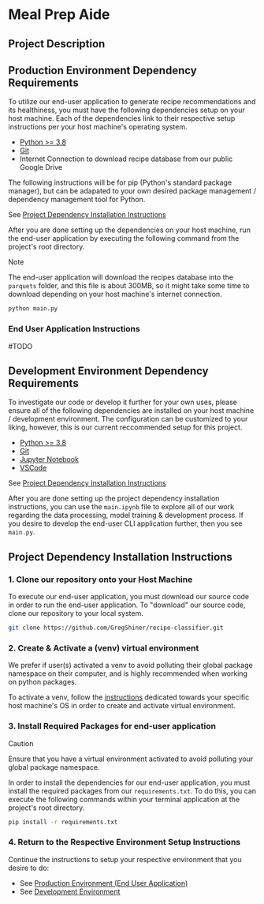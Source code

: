 # Meal Prep Aide

## Project Description



## Production Environment Dependency Requirements

To utilize our end-user application to generate recipe recommendations 
and its healthiness, you must have the following dependencies setup on your host machine. Each of the dependencies link to their respective setup instructions per your host machine's operating system.

- [Python >= 3.8](https://wiki.python.org/moin/BeginnersGuide/Download)
- [Git](https://git-scm.com/book/en/v2/Getting-Started-Installing-Git)
- Internet Connection to download recipe database from our public Google Drive

The following instructions will be for pip (Python's standard package manager), but can be adapated to your own desired package management / dependency management tool for Python.

See [Project Dependency Installation Instructions](#project-installation-instructions)

After you are done setting up the dependencies on your host machine, run the end-user application by executing the following command from the project's root directory.

> [!NOTE]
> The end-user application will download the recipes database into the `parquets` folder, and this file is about 300MB, so it might take some time to download depending on your host machine's internet connection.

```sh
python main.py
```

### End User Application Instructions

#TODO

## Development Environment Dependency Requirements

To investigate our code or develop it further for your own uses, please ensure all of the following dependencies are installed on your host machine / development environment. The configuration can be customized to your liking, however, this is our current reccommended setup for this project.

- [Python >= 3.8](https://wiki.python.org/moin/BeginnersGuide/Download)
- [Git](https://git-scm.com/book/en/v2/Getting-Started-Installing-Git)
- [Jupyter Notebook](https://code.visualstudio.com/docs/datascience/jupyter-notebooks)
- [VSCode](https://code.visualstudio.com/docs/setup/setup-overview)

See [Project Dependency Installation Instructions](#project-dependency-installation-instructions)

After you are done setting up the project dependency installation instructions, you can use the `main.ipynb` file to explore all of our work regarding the data processing, model training & development process. If you desire to develop the end-user CLI application further, then you see `main.py`.

## Project Dependency Installation Instructions

### 1. Clone our repository onto your Host Machine

To execute our end-user application, you must download our source code in order
to run the end-user application. To "download" our source code, clone our  repository to your local system.

```sh
git clone https://github.com/GregShiner/recipe-classifier.git
```

### 2. Create & Activate a (venv) virtual environment

We prefer if user(s) activated a venv to avoid polluting their global package namespace on their computer, and is highly recommended when working on python packages.

To activate a venv, follow the [instructions](https://packaging.python.org/en/latest/guides/installing-using-pip-and-virtual-environments/#create-a-new-virtual-environment) dedicated towards your specific host machine's OS in order to create and activate virtual environment. 

### 3. Install Required Packages for end-user application

> [!CAUTION]
> Ensure that you have a virtual environment activated to avoid polluting your global package namespace.

In order to install the dependencies for our end-user application, you must install the required packages from our `requirements.txt`. To do this, you can execute the following commands within your terminal application at the project's root directory.

```sh
pip install -r requirements.txt
```

### 4. Return to the Respective Environment Setup Instructions

Continue the instructions to setup your respective environment that you desire to do:

- See [Production Environment (End User Application)](#production-environment-dependency-requirements)
- See [Development Environment](#development-environment-dependency-requirements)